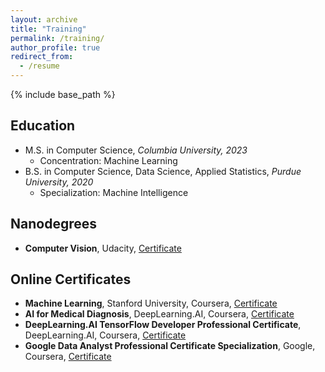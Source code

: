 ```yaml
---
layout: archive
title: "Training"
permalink: /training/
author_profile: true
redirect_from:
  - /resume
---
```


{% include base_path %}

## Education
* M.S. in Computer Science, *Columbia University, 2023*
  - Concentration: Machine Learning
* B.S. in Computer Science, Data Science, Applied Statistics, *Purdue University, 2020*
  - Specialization: Machine Intelligence

## Nanodegrees
* **Computer Vision**, Udacity, [Certificate](https://confirm.udacity.com/e/a9ae0166-d5b2-11ed-a3fb-ebac03cc8044)

## Online Certificates
* **Machine Learning**, Stanford University, Coursera, [Certificate](https://coursera.org/share/79eb4bd4ff1a2ed194e89a4a499a35b1)
* **AI for Medical Diagnosis**, DeepLearning.AI, Coursera, [Certificate](https://coursera.org/share/8d8abbadff7bbd375e839449cdbc0942)
* **DeepLearning.AI TensorFlow Developer Professional Certificate**, DeepLearning.AI, Coursera, [Certificate](https://coursera.org/share/46db67a41f20926ba834dfbc33bcbdf5)
* **Google Data Analyst Professional Certificate Specialization**, Google, Coursera, [Certificate](https://coursera.org/share/13950fff37c3767f2abc7c4d46c65fec)
